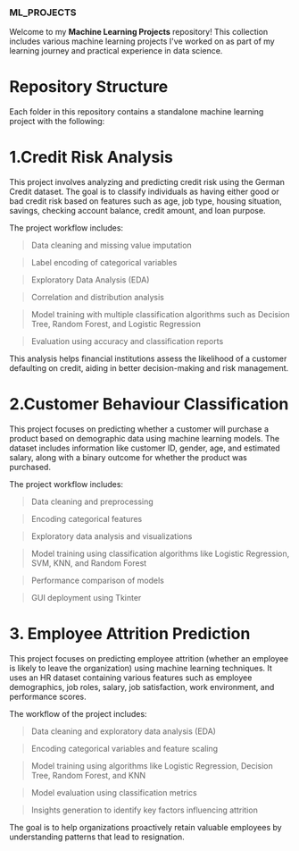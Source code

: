 ### ML_PROJECTS
Welcome to my **Machine Learning Projects** repository! This collection includes various machine learning projects I've worked on as part of my learning journey and practical experience in data science.

# Repository Structure

Each folder in this repository contains a standalone machine learning project with the following:

# 1.Credit Risk Analysis

This project involves analyzing and predicting credit risk using the German Credit dataset. The goal is to classify individuals as having either good or bad credit risk based on features such as age, job type, housing situation, savings, checking account balance, credit amount, and loan purpose.

The project workflow includes:

> Data cleaning and missing value imputation

> Label encoding of categorical variables

> Exploratory Data Analysis (EDA)

> Correlation and distribution analysis

> Model training with multiple classification algorithms such as Decision Tree, Random Forest, and Logistic Regression

> Evaluation using accuracy and classification reports

This analysis helps financial institutions assess the likelihood of a customer defaulting on credit, aiding in better decision-making and risk management.

# 2.Customer Behaviour Classification

This project focuses on predicting whether a customer will purchase a product based on demographic data using machine learning models. The dataset includes information like customer ID, gender, age, and estimated salary, along with a binary outcome for whether the product was purchased.

The project workflow includes:

> Data cleaning and preprocessing

> Encoding categorical features

> Exploratory data analysis and visualizations

> Model training using classification algorithms like Logistic Regression, SVM, KNN, and Random Forest

> Performance comparison of models

> GUI deployment using Tkinter

# 3. Employee Attrition Prediction

This project focuses on predicting employee attrition (whether an employee is likely to leave the organization) using machine learning techniques. It uses an HR dataset containing various features such as employee demographics, job roles, salary, job satisfaction, work environment, and performance scores.

The workflow of the project includes:

> Data cleaning and exploratory data analysis (EDA)

> Encoding categorical variables and feature scaling

> Model training using algorithms like Logistic Regression, Decision Tree, Random Forest, and KNN

> Model evaluation using classification metrics

> Insights generation to identify key factors influencing attrition

The goal is to help organizations proactively retain valuable employees by understanding patterns that lead to resignation.
